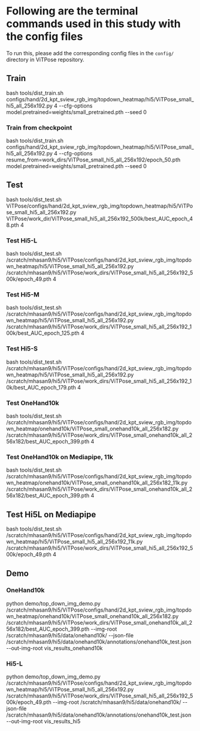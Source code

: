 # Following are the terminal commands used in this study with the config files
To run this, please add the corresponding config files in the `config/` directory in ViTPose repository.

## Train

bash tools/dist\_train.sh configs/hand/2d\_kpt\_sview\_rgb\_img/topdown\_heatmap/hi5/ViTPose\_small\_hi5\_all\_256x192.py 4 \--cfg-options model.pretrained=weights/small\_pretrained.pth \--seed 0

### Train from checkpoint

bash tools/dist\_train.sh configs/hand/2d\_kpt\_sview\_rgb\_img/topdown\_heatmap/hi5/ViTPose\_small\_hi5\_all\_256x192.py 4 \--cfg-options resume\_from=work\_dirs/ViTPose\_small\_hi5\_all\_256x192/epoch\_50.pth model.pretrained=weights/small\_pretrained.pth \--seed 0 

## Test

bash tools/dist\_test.sh ViTPose/configs/hand/2d\_kpt\_sview\_rgb\_img/topdown\_heatmap/hi5/ViTPose\_small\_hi5\_all\_256x192.py ViTPose/work\_dir/ViTPose\_small\_hi5\_all\_256x192\_500k/best\_AUC\_epoch\_48.pth 4

### Test Hi5-L

bash tools/dist\_test.sh /scratch/mhasan9/hi5/ViTPose/configs/hand/2d\_kpt\_sview\_rgb\_img/topdown\_heatmap/hi5/ViTPose\_small\_hi5\_all\_256x192.py /scratch/mhasan9/hi5/ViTPose/work\_dirs/ViTPose\_small\_hi5\_all\_256x192\_500k/epoch\_49.pth 4

### Test Hi5-M

bash tools/dist\_test.sh /scratch/mhasan9/hi5/ViTPose/configs/hand/2d\_kpt\_sview\_rgb\_img/topdown\_heatmap/hi5/ViTPose\_small\_hi5\_all\_256x192.py /scratch/mhasan9/hi5/ViTPose/work\_dirs/ViTPose\_small\_hi5\_all\_256x192\_100k/best\_AUC\_epoch\_125.pth 4



### Test Hi5-S

bash tools/dist\_test.sh /scratch/mhasan9/hi5/ViTPose/configs/hand/2d\_kpt\_sview\_rgb\_img/topdown\_heatmap/hi5/ViTPose\_small\_hi5\_all\_256x192.py /scratch/mhasan9/hi5/ViTPose/work\_dirs/ViTPose\_small\_hi5\_all\_256x192\_10k/best\_AUC\_epoch\_179.pth 4

### Test OneHand10k

bash tools/dist\_test.sh  /scratch/mhasan9/hi5/ViTPose/configs/hand/2d\_kpt\_sview\_rgb\_img/topdown\_heatmap/onehand10k/ViTPose\_small\_onehand10k\_all\_256x182.py /scratch/mhasan9/hi5/ViTPose/work\_dirs/ViTPose\_small\_onehand10k\_all\_256x182/best\_AUC\_epoch\_399.pth 4

### Test OneHand10k on Mediapipe, 11k

bash tools/dist\_test.sh  /scratch/mhasan9/hi5/ViTPose/configs/hand/2d\_kpt\_sview\_rgb\_img/topdown\_heatmap/onehand10k/ViTPose\_small\_onehand10k\_all\_256x182\_11k.py /scratch/mhasan9/hi5/ViTPose/work\_dirs/ViTPose\_small\_onehand10k\_all\_256x182/best\_AUC\_epoch\_399.pth 4  


## Test Hi5L on Mediapipe

bash tools/dist\_test.sh /scratch/mhasan9/hi5/ViTPose/configs/hand/2d\_kpt\_sview\_rgb\_img/topdown\_heatmap/hi5/ViTPose\_small\_hi5\_all\_256x192\_11k.py /scratch/mhasan9/hi5/ViTPose/work\_dirs/ViTPose\_small\_hi5\_all\_256x192\_500k/epoch\_49.pth 4  


## Demo

### OneHand10k

python demo/top\_down\_img\_demo.py /scratch/mhasan9/hi5/ViTPose/configs/hand/2d\_kpt\_sview\_rgb\_img/topdown\_heatmap/onehand10k/ViTPose\_small\_onehand10k\_all\_256x182.py /scratch/mhasan9/hi5/ViTPose/work\_dirs/ViTPose\_small\_onehand10k\_all\_256x182/best\_AUC\_epoch\_399.pth \--img-root /scratch/mhasan9/hi5/data/onehand10k/ \--json-file /scratch/mhasan9/hi5/data/onehand10k/annotations/onehand10k\_test.json \--out-img-root vis\_results\_onehand10k

### Hi5-L

python demo/top\_down\_img\_demo.py /scratch/mhasan9/hi5/ViTPose/configs/hand/2d\_kpt\_sview\_rgb\_img/topdown\_heatmap/hi5/ViTPose\_small\_hi5\_all\_256x192.py /scratch/mhasan9/hi5/ViTPose/work\_dirs/ViTPose\_small\_hi5\_all\_256x192\_500k/epoch\_49.pth  \--img-root /scratch/mhasan9/hi5/data/onehand10k/ \--json-file /scratch/mhasan9/hi5/data/onehand10k/annotations/onehand10k\_test.json \--out-img-root vis\_results\_hi5

